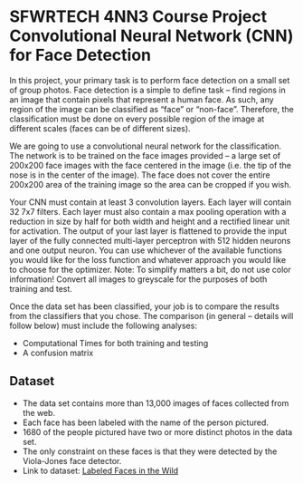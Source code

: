 # SFWRTECH 4NN3 Course Project Convolutional Neural Network (CNN) for Face Detection

In this project, your primary task is to perform face detection on a small set of group photos. Face detection is a simple to define task – find regions in an image that contain pixels that represent a human face. As such, any region of the image can be classified as “face” or “non-face”. Therefore, the classification must be done on every possible region of the image at different scales (faces can be of different sizes).

We are going to use a convolutional neural network for the classification. The network is to be trained on the face images provided – a large set of 200x200 face images with the face centered in the image (i.e. the tip of the nose is in the center of the image). The face does not cover the entire 200x200 area of the training image so the area can be cropped if you wish.

Your CNN must contain at least 3 convolution layers. Each layer will contain 32 7x7 filters. Each layer must also contain a max pooling operation with a reduction in size by half for both width and height and a rectified linear unit for activation. The output of your last layer is flattened to provide the input layer of the fully connected multi-layer perceptron with 512 hidden neurons and one output neuron. You can use whichever of the available functions you would like for the loss function and whatever approach you would like to choose for the optimizer.
Note: To simplify matters a bit, do not use color information! Convert all images to greyscale for the purposes of both training and test.

Once the data set has been classified, your job is to compare the results from the classifiers that you chose.
The comparison (in general – details will follow below) must include the following analyses:

- Computational Times for both training and testing  
- A confusion matrix

## Dataset

- The data set contains more than 13,000 images of faces collected from    the web.  
- Each face has been labeled with the name of the person pictured.  
- 1680 of the people pictured have two or more distinct photos in the data set.  
- The only constraint on these faces is that they were detected by the Viola-Jones face detector.
- Link to dataset: [Labeled Faces in the Wild](http://vis-www.cs.umass.edu/lfw/)
